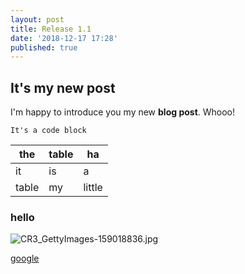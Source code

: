 ```yaml
---
layout: post
title: Release 1.1
date: '2018-12-17 17:28'
published: true
---
```


## It's my new post

I'm happy to introduce you my new **blog post**. Whooo!

`It's a code block`

the   | table | ha
------|-------|-------
it    | is    | a
table | my    | little

### hello

![CR3_GettyImages-159018836.jpg]({{site.baseurl}}/images/CR3_GettyImages-159018836.jpg)



[google][f731c914]

  [f731c914]: https://google.com "title"
